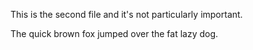 This is the second file and it's not particularly important. 

The quick brown fox jumped over the fat lazy dog. 


